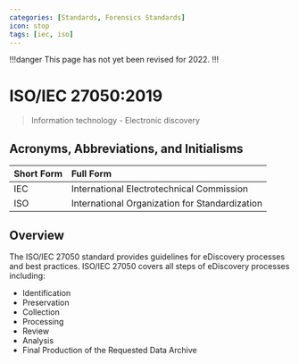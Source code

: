 ```yaml
---
categories: [Standards, Forensics Standards]
icon: stop
tags: [iec, iso]
---
```


!!!danger
This page has not yet been revised for 2022.
!!!

# ISO/IEC 27050:2019

> Information technology - Electronic discovery

## Acronyms, Abbreviations, and Initialisms

Short Form | Full Form
:--- | :---
IEC | International Electrotechnical Commission
ISO | International Organization for Standardization

## Overview

The ISO/IEC 27050 standard provides guidelines for eDiscovery processes and best practices. ISO/IEC 27050 covers all steps of eDiscovery processes including:

- Identification
- Preservation
- Collection
- Processing
- Review
- Analysis
- Final Production of the Requested Data Archive
